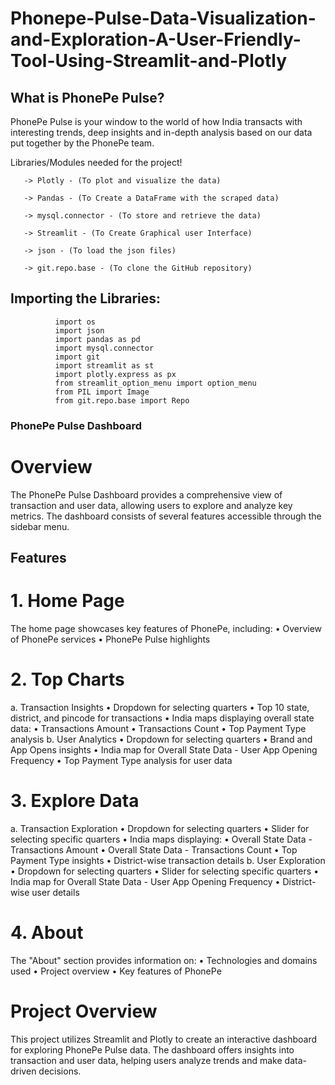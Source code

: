 # Phonepe-Pulse-Data-Visualization-and-Exploration-A-User-Friendly-Tool-Using-Streamlit-and-Plotly

## What is PhonePe Pulse?

PhonePe Pulse is your window to the world of how India transacts with interesting trends, deep insights and in-depth analysis based on our data put together by the PhonePe team.

Libraries/Modules needed for the project!

       -> Plotly - (To plot and visualize the data)
       
       -> Pandas - (To Create a DataFrame with the scraped data)
       
       -> mysql.connector - (To store and retrieve the data)
       
       -> Streamlit - (To Create Graphical user Interface)
       
       -> json - (To load the json files)
       
       -> git.repo.base - (To clone the GitHub repository)

       
## Importing the Libraries:

              import os
              import json
              import pandas as pd
              import mysql.connector
              import git
              import streamlit as st
              import plotly.express as px
              from streamlit_option_menu import option_menu
              from PIL import Image
              from git.repo.base import Repo


### PhonePe Pulse Dashboard


# Overview

The PhonePe Pulse Dashboard provides a comprehensive view of transaction and user data, allowing users to explore and analyze key metrics. The dashboard consists of several features accessible through the sidebar menu.

## Features

# 1. Home Page

The home page showcases key features of PhonePe, including:
	•	Overview of PhonePe services
	•	PhonePe Pulse highlights

# 2. Top Charts

a. Transaction Insights
	•	Dropdown for selecting quarters
	•	Top 10 state, district, and pincode for transactions
       	•	India maps displaying overall state data:
       	•	Transactions Amount
       	•	Transactions Count
       •	Top Payment Type analysis
b. User Analytics
	•	Dropdown for selecting quarters
	•	Brand and App Opens insights
	•	India map for Overall State Data - User App Opening Frequency
	•	Top Payment Type analysis for user data
# 3. Explore Data

a. Transaction Exploration
	•	Dropdown for selecting quarters
	•	Slider for selecting specific quarters
       	•	India maps displaying:
       	•	Overall State Data - Transactions Amount
       	•	Overall State Data - Transactions Count
	•	Top Payment Type insights
	•	District-wise transaction details
b. User Exploration
	•	Dropdown for selecting quarters
	•	Slider for selecting specific quarters
	•	India map for Overall State Data - User App Opening Frequency
	•	District-wise user details

# 4. About

The "About" section provides information on:
	•	Technologies and domains used
	•	Project overview
	•	Key features of PhonePe

# Project Overview

This project utilizes Streamlit and Plotly to create an interactive dashboard for exploring PhonePe Pulse data. The dashboard offers insights into transaction and user data, helping users analyze trends and make data-driven decisions.
